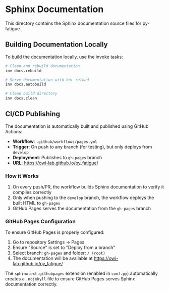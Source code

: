 # Sphinx Documentation

This directory contains the Sphinx documentation source files for py-fatigue.

## Building Documentation Locally

To build the documentation locally, use the invoke tasks:

```bash
# Clean and rebuild documentation
inv docs.rebuild

# Serve documentation with hot reload
inv docs.autobuild

# Clean build directory
inv docs.clean
```

## CI/CD Publishing

The documentation is automatically built and published using GitHub Actions:

- **Workflow**: `.github/workflows/pages.yml`
- **Trigger**: On push to any branch (for testing), but only deploys from `develop`
- **Deployment**: Publishes to `gh-pages` branch
- **URL**: https://owi-lab.github.io/py_fatigue/

### How it Works

1. On every push/PR, the workflow builds Sphinx documentation to verify it compiles correctly
2. Only when pushing to the `develop` branch, the workflow deploys the built HTML to `gh-pages`
3. GitHub Pages serves the documentation from the `gh-pages` branch

### GitHub Pages Configuration

To ensure GitHub Pages is properly configured:

1. Go to repository Settings → Pages
2. Ensure "Source" is set to "Deploy from a branch"
3. Select branch: `gh-pages` and folder: `/ (root)`
4. The documentation will be available at https://owi-lab.github.io/py_fatigue/

The `sphinx.ext.githubpages` extension (enabled in `conf.py`) automatically creates a `.nojekyll` file to ensure GitHub Pages serves Sphinx documentation correctly.